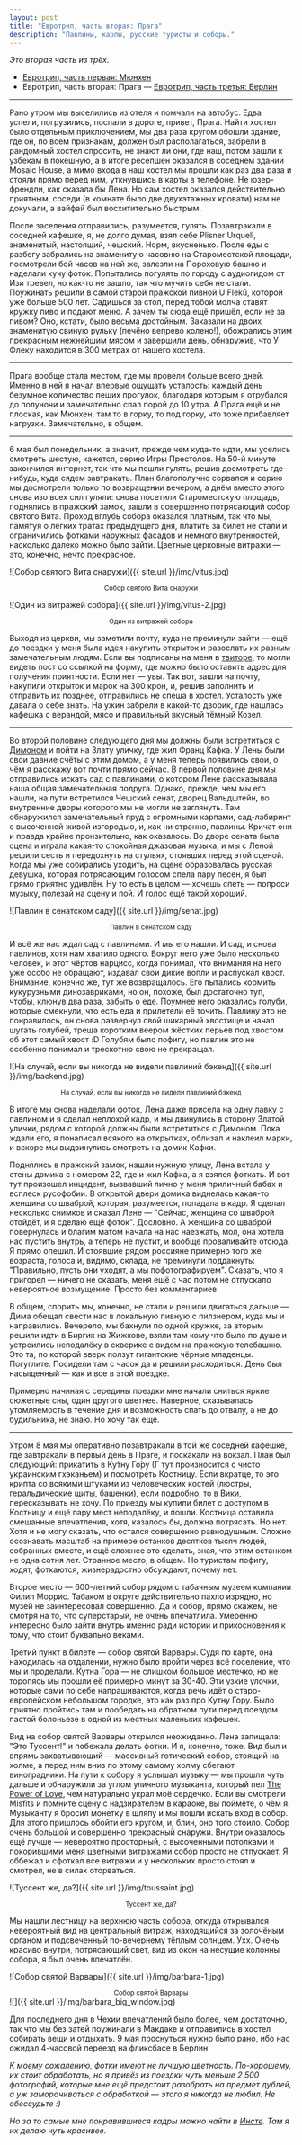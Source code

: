 ```yaml
---
layout: post
title: "Евротрип, часть вторая: Прага"
description: "Павлины, карпы, русские туристы и соборы."
---
```


_Это вторая часть из трёх._

- [Евротрип, часть первая: Мюнхен](https://frey.su/eurotrip-the-first-munich/)
- Евротрип, часть вторая: Прага
— [Евротрип, часть третья: Берлин](https://frey.su/eurotrip-the-first-berlin/)

***

Рано утром мы выселились из отеля и помчали на автобус. Едва успели, погрузились, поспали в дороге, привет, Прага. Найти хостел было отдельным приключением, мы два раза кругом обошли здание, где он, по всем признакам, должен был располагаться, забрели в рандомный хостел спросить, не знают ли они, где наш, потом зашли к узбекам в покешную, а в итоге ресепшен оказался в соседнем здании Mosaic House, а мимо входа в наш хостел мы прошли как раз два раза и стояли прямо перед ним, уткнувшись в карты в телефоне. Не юзер-френдли, как сказала бы Лена. Но сам хостел оказался действительно приятным, соседи (в комнате было две двухэтажных кровати) нам не докучали, а вайфай был восхитительно быстрым.

После заселения отправились, разумеется, гулять. Позавтракали в соседней кафешке, я, не долго думая, взял себе Plisner Urquell, знаменитый, настоящий, чешский. Норм, вкусненько. После еды с разбегу забрались на знаменитую часовню на Староместской площади, посмотрели бой часов на ней же, залезли на Пороховую башню и наделали кучу фоток. Попытались погулять по городу с аудиогидом от Изи тревел, но как-то не зашло, так что мучить себя не стали. Поужинать решили в самой старой пражской пивной U Fleků, которой уже больше 500 лет. Садишься за стол, перед тобой молча ставят кружку пиво и подают меню. А зачем ты сюда ещё пришёл, если не за пивом? Оно, кстати, было весьма достойным. Заказали на двоих знаменитую свиную рульку (печёно вепрево колено!), обожрались этим прекрасным нежнейшим мясом и завершили день, обнаружив, что У Флеку находится в 300 метрах от нашего хостела.

***

Прага вообще стала местом, где мы провели больше всего дней. Именно в ней я начал впервые ощущать усталость: каждый день безумное количество пеших прогулок, благодаря которым я отрубался до полуночи и замечательно спал порой до 10 утра. А Прага ещё и не плоская, как Мюнхен, там то в горку, то под горку, что тоже прибавляет нагрузки. Замечательно, в общем.

***

6 мая был понедельник, а значит, прежде чем куда-то идти, мы уселись смотреть шестую, кажется, серию Игры Престолов. На 50-й минуте закончился интернет, так что мы пошли гулять, решив досмотреть где-нибудь, куда сядем завтракать. План благополучно сорвался и серию мы досмотрели только по возвращении вечером, а днём вместо этого снова изо всех сил гуляли: снова посетили Староместскую площадь, поднялись в пражский замок, зашли в совершенно потрясающий собор святого Вита. Проход вглубь собора оказался платным, так что мы, памятуя о лёгких тратах предыдущего дня, платить за билет не стали и ограничились фотками наружных фасадов и немного внутренностей, насколько далеко можно было зайти. Цветные церковные витражи — это, конечно, нечто прекрасное.

![Собор святого Вита снаружи]({{ site.url }}/img/vitus.jpg)
<center><small class='text-center'>Собор святого Вита снаружи</small></center>

![Один из витражей собора]({{ site.url }}/img/vitus-2.jpg)
<center><small class='text-center'>Один из витражей собора</small></center>

Выходя из церкви, мы заметили почту, куда не преминули зайти — ещё до поездки у меня была идея накупить открыток и разослать их разным замечательным людям. Если вы подписаны на меня в [твиторе](https://twitter.com/itsok2befrey/), то могли видеть пост со ссылкой на форму, где можно было оставить адрес для получения приятности. Если нет — увы. Так вот, зашли на почту, накупили открыток и марок на 300 крон, и, решив заполнить и отправить их позднее, отправились не спеша в хостел. Усталость уже давала о себе знать. На ужин забрели в какой-то дворик, где нашлась кафешка с верандой, мясо и правильный вкусный тёмный Козел.

***

Во второй половине следующего дня мы должны были встретиться с [Димоном](https://www.instagram.com/sharikov_photography/) и пойти на Злату уличку, где жил Франц Кафка. У Лены были свои давние счёты с этим домом, а у меня теперь появились свои, о чём я расскажу вот почти прямо сейчас. В первой половине дня мы отправились искать сад с павлинами, о котором Лене рассказывала наша общая замечательная подруга. Однако, прежде, чем мы его нашли, на пути встретился Чешский сенат, дворец Вальдштейн, во внутренние дворы которого мы не могли не заглянуть. Там обнаружился замечательный пруд с огромными карпами, сад-лабиринт с высоченной живой изгородью, и, как ни странно, павлины. Кричат они и правда крайне пронзительно, как оказалось. Во дворе сената была сцена и играла какая-то спокойная джазовая музыка, и мы с Леной решили сесть и передохнуть на стульях, стоявших перед этой сценой. Когда мы уже собирались уходить, на сцене образовалась русская девушка, которая потрясающим голосом спела пару песен, я был прямо приятно удивлён. Ну то есть в целом — хочешь спеть — попроси музыку, полезай на сцену и пой. И голос ещё такой хороший.

![Павлин в сенатском саду]({{ site.url }}/img/senat.jpg)
<center><small class='text-center'>Павлин в сенатском саду</small></center>

И всё же нас ждал сад с павлинами. И мы его нашли. И сад, и снова павлинов, хотя нам хватило одного. Вокруг него уже было несколько человек, и этот чёртов нарцисс, когда понимал, что внимания на него уже особо не обращают, издавал свои дикие вопли и распускал хвост. Внимание, конечно же, тут же возвращалось. Его пытались кормить кукурузными динозавриками, но он, похоже, был достаточно туп, чтобы, клюнув два раза, забыть о еде. Поумнее него оказались голуби, которые смекнули, что есть еда и прилетели её точить. Павлину это не понравилось, он снова развернул свой шикарный хвостище и начал шугать голубей, треща коротким веером жёстких перьев под хвостом об этот самый хвост :D Голубям было пофигу, но павлин это не особенно понимал и трескотню свою не прекращал.

![На случай, если вы никогда не видели павлиний бэкенд]({{ site.url }}/img/backend.jpg)
<center><small class='text-center'>На случай, если вы никогда не видели павлиний бэкенд</small></center>

В итоге мы снова наделали фоток, Лена даже присела на одну лавку с павлином и я сделал неплохой кадр, и мы двинулись в сторону Златой улички, рядом с которой должны были встретиться с Димоном. Пока ждали его, я понаписал всякого на открытках, облизал и наклеил марки, и вскоре мы выдвинулись смотреть на домик Кафки.

Поднялись в пражский замок, нашли нужную улицу, Лена встала у стены домика с номером 22, где и жил Кафка, а я взялся фоткать. И вот тут произошел инцидент, вызвавший лично у меня приличный бабах и всплеск русофобии. В открытой двери домика виднелась какая-то женщина со шваброй, которая, разумеется, попадала в кадр. Я сделал несколько снимков и сказал Лене — "Сейчас, женщина со шваброй отойдёт, и я сделаю ещё фоток". Дословно. А женщина со шваброй повернулась и благим матом начала на нас наезжать, мол, она хотела нас пустить внутрь, а теперь не пустит, и вообще проваливайте отсюда. Я прямо опешил. И стоявшие рядом россияне примерно того же возраста, голоса и, видимо, склада, не преминули поддакнуть: "Правильно, пусть они уходят, а мы пофотографируем". Сказать, что я пригорел — ничего не сказать, меня ещё с час потом не отпускало невероятное возмущение. Просто без комментариев.

В общем, спорить мы, конечно, не стали и решили двигаться дальше — Дима обещал свести нас в локальную пивную с пилзнером, куда мы и направились. Вечерело, мы бахнули по одной кружке, за вторым решили идти в Биргик на Жижкове, взяли там кому что было по душе и устроились неподалёку в скверике с видом на пражскую телебашню. Это та, по которой вверх ползут гигантские чёрные младенцы. Погуглите. Посидели там с часок да и решили расходиться. День был насыщенный — как и все в этой поездке.

Примерно начиная с середины поездки мне начали сниться яркие сюжетные сны, один другого цветнее. Наверное, сказывалась утомляемость в течение дня и возможность спать до отвалу, а не до будильника, не знаю. Но хочу так ещё.

***

Утром 8 мая мы оперативно позавтракали в той же соседней кафешке, где завтракали в первый день в Праге, и поскакали на вокзал. План был следующий: прикатить в Ку́тну Го́ру (Г тут произносится с чисто украинским гхэканьем) и посмотреть Костницу. Если вкратце, то это крипта со всякими штуками из человеческих костей (люстры, геральдические щиты, башенки), если подробно, то в [Вики](https://www.wikiwand.com/ru/%D0%9A%D0%BE%D1%81%D1%82%D0%BD%D0%B8%D1%86%D0%B0_%D0%B2_%D0%A1%D0%B5%D0%B4%D0%BB%D0%B5%D1%86%D0%B5), пересказывать не хочу. По приезду мы купили билет с доступом в Костницу и ещё пару мест неподалёку, и пошли. Костница оставила смешанные впечатления, хотя, казалось бы, должна потрясать. Но нет. Хотя и не могу сказать, что остался совершенно равнодушным. Сложно осознавать масштаб на примере останков десятков тысяч людей, собранных вместе, и ещё сложнее это сделать, зная, что этим останком не одна сотня лет. Странное место, в общем. Но туристам пофигу, ходят, фоткаются, жизнерадостно обсуждают, почему нет.

Второе место — 600-летний собор рядом с табачным музеем компании Филип Моррис. Табаком в округе действительно пахло изрядно, но музей не заинтересовал совершенно. Да и собор, прямо скажем, не смотря на то, что суперстарый, не очень впечатлила. Умеренно интересно было зайти внутрь именно ради истории и прикосновения к тому, что стоит буквально веками.

Третий пункт в билете — собор святой Варвары. Судя по карте, она находилась на отдалении, нужно было пройти через всё поселение, что мы и проделали. Кутна Гора — не слишком большое местечко, но не торопясь мы прошли её примерно минут за 30-40. Эти узкие улочки, которые сами по себе напрашиваются, когда речь идёт о старо-европейском небольшом городке, это как раз про Кутну Гору. Было приятно пройтись там и пообедать на обратном пути перед поездом пастой болоньезе в одной из местных маленьких кафешек.

Вид на собор святой Варвары открылся неожиданно. Лена запищала: "Это Туссент!" и побежала делать фотки. И я, конечно, тоже. Вид был и впрямь захватывающий — массивный готический собор, стоящий на холме, а перед ним вниз по этому самому холму сбегают виноградники. На пути к собору я услышал музыку — мы прошли чуть дальше и обнаружили за углом уличного музыканта, который пел [The Power of Love](https://www.youtube.com/watch?v=NyoTvgPn0rU), чем натурально украл моё сердечко. Если вы смотрели Misfits и помните сцену с надзирателем в караоке, вы поймёте, о чём я. Музыканту я бросил монетку в шляпу и мы пошли искать вход в собор. Для этого пришлось обойти его кругом, и, блин, оно того стоило. Собор очень большой и совершенно прекрасный снаружи. Внутри оказалось ещё лучше — невероятно просторный, с высоченными потолками и покорившими меня цветными витражами собор просто не отпускает. Я оббежал и сфоткал все витражи и у нескольких просто стоял и смотрел, не в силах оторваться.

![Туссент же, да?]({{ site.url }}/img/toussaint.jpg)
<center><small class='text-center'>Туссент же, да?</small></center>

Мы нашли лестницу на верхнюю часть собора, откуда открывался невероятный вид на центральный витраж, находящийся за золочёным органом и подсвеченный по-вечернему тёплым солнцем. Ухх. Очень красиво внутри, потрясающий свет, вид из окон на несущие колонны собора, я был очень впечатлён.

![Собор святой Варвары]({{ site.url }}/img/barbara-1.jpg)
<center><small class='text-center'>Собор святой Варвары</small></center>
![]({{ site.url }}/img/barbara_big_window.jpg)

Для последнего дня в Чехии впечатлений было более, чем достаточно, так что мы без затей поужинали в Макдаке и отправились в хостел собирать вещи и отдыхать. 9 мая проснуться нужно было рано, ибо нас ожидал 4-часовой переезд на фликсбасе в Берлин.

_К моему сожалению, фотки имеют не лучшую цветность. По-хорошему, их стоит обработать, но я привёз из поездки чуть меньше 2 500 фотографий, которые мне ещё предстоит разобрать на предмет дублей, а уж заморачиваться с обработкой — этого я никогда не любил. Не обессудьте :)_

_Но за то самые мне понравившиеся кадры можно найти в [Инсте](https://www.instagram.com/forever_frey/). Там я их делаю чуть красивее._
